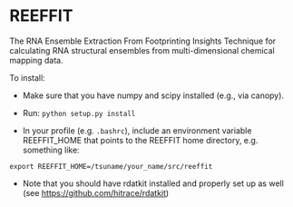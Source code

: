 REEFFIT
=======

The RNA Ensemble Extraction From Footprinting Insights Technique for calculating RNA structural ensembles from multi-dimensional chemical mapping data.

To install:
 
* Make sure that you have numpy and scipy installed (e.g., via canopy).

* Run:
 <code>python setup.py install</code>

* In your profile (e.g. <code>.bashrc</code>), include an environment variable REEFFIT_HOME that points to the REEFFIT home directory, e.g. something like:

<code>export REEFFIT_HOME=/tsuname/your_name/src/reeffit</code>

* Note that you should have rdatkit installed and properly set up as well (see https://github.com/hitrace/rdatkit)


